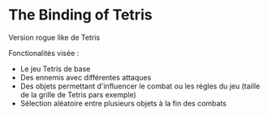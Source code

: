 # The Binding of Tetris

Version rogue like de Tetris

Fonctionalités visée :
- Le jeu Tetris de base
- Des ennemis avec différentes attaques
- Des objets permettant d'influencer le combat ou les règles du jeu (taille de la grille de Tetris pars exemple)
- Sélection aléatoire entre plusieurs objets à la fin des combats
